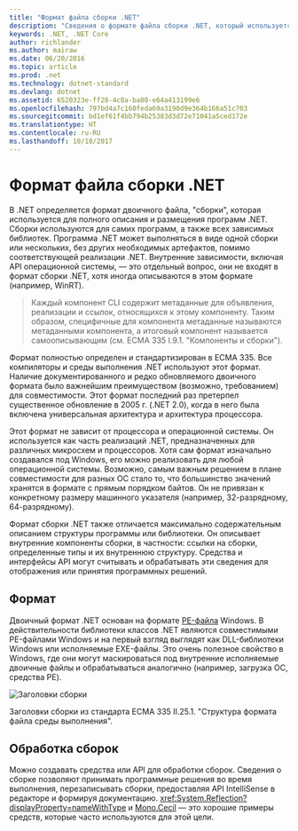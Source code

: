 ```yaml
---
title: "Формат файла сборки .NET"
description: "Сведения о формате файла сборки .NET, который используется для описания и размещения приложений и библиотек .NET."
keywords: .NET, .NET Core
author: richlander
ms.author: mairaw
ms.date: 06/20/2016
ms.topic: article
ms.prod: .net
ms.technology: dotnet-standard
ms.devlang: dotnet
ms.assetid: 6520323e-ff28-4c8a-ba80-e64a413199e6
ms.openlocfilehash: 797bd4a7c160feda69a3190d9e364b166a51c703
ms.sourcegitcommit: bd1ef61f4bb794b25383d3d72e71041a5ced172e
ms.translationtype: HT
ms.contentlocale: ru-RU
ms.lasthandoff: 10/18/2017
---
```

# <a name="net-assembly-file-format"></a>Формат файла сборки .NET

В .NET определяется формат двоичного файла, "сборки", которая используется для полного описания и размещения программ .NET. Сборки используются для самих программ, а также всех зависимых библиотек. Программа .NET может выполняться в виде одной сборки или нескольких, без других необходимых артефактов, помимо соответствующей реализации .NET. Внутренние зависимости, включая API операционной системы, — это отдельный вопрос, они не входят в формат сборки .NET, хотя иногда описываются в этом формате (например, WinRT).

> Каждый компонент CLI содержит метаданные для объявления, реализации и ссылок, относящихся к этому компоненту. Таким образом, специфичные для компонента метаданные называются метаданными компонента, а итоговый компонент называется самоописывающим (см. ECMA 335 I.9.1. "Компоненты и сборки").

Формат полностью определен и стандартизирован в ECMA 335. Все компиляторы и среды выполнения .NET используют этот формат. Наличие документированного и редко обновляемого двоичного формата было важнейшим преимуществом (возможно, требованием) для совместимости. Этот формат последний раз претерпел существенное обновление в 2005 г. (.NET 2.0), когда в него была включена универсальная архитектура и архитектура процессора.

Этот формат не зависит от процессора и операционной системы. Он используется как часть реализаций .NET, предназначенных для различных микросхем и процессоров. Хотя сам формат изначально создавался под Windows, его можно реализовать для любой операционной системы. Возможно, самым важным решением в плане совместимости для разных ОС стало то, что большинство значений хранятся в формате с прямым порядком байтов. Он не привязан к конкретному размеру машинного указателя (например, 32-разрядному, 64-разрядному).

Формат сборки .NET также отличается максимально содержательным описанием структуры программы или библиотеки. Он описывает внутренние компоненты сборки, в частности: ссылки на сборки, определенные типы и их внутреннюю структуру. Средства и интерфейсы API могут считывать и обрабатывать эти сведения для отображения или принятия программных решений.

## <a name="format"></a>Формат

Двоичный формат .NET основан на формате [PE-файла](http://en.wikipedia.org/wiki/Portable_Executable) Windows. В действительности библиотеки классов .NET являются совместимыми PE-файлами Windows и на первый взгляд выглядят как DLL-библиотеки Windows или исполняемые EXE-файлы. Это очень полезное свойство в Windows, где они могут маскироваться под внутренние исполняемые двоичные файлы и обрабатываться аналогично (например, загрузка ОС, средства PE).

![Заголовки сборки](./media/assembly-format/assembly-headers.png)

Заголовки сборки из стандарта ECMA 335 II.25.1. "Структура формата файла среды выполнения".

## <a name="processing-the-assemblies"></a>Обработка сборок

Можно создавать средства или API для обработки сборок. Сведения о сборке позволяют принимать программные решения во время выполнения, перезаписывать сборки, предоставляя API IntelliSense в редакторе и формируя документацию. <xref:System.Reflection?displayProperty=nameWithType> и [Mono.Cecil](http://www.mono-project.com/docs/tools+libraries/libraries/Mono.Cecil/) — это хорошие примеры средств, которые часто используются для этой цели.
